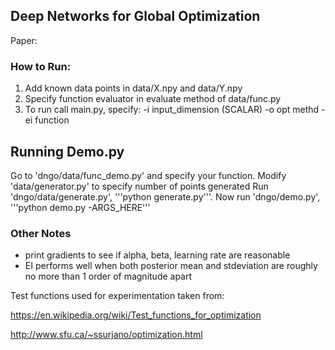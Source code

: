 ## Deep Networks for Global Optimization

Paper:

### How to Run:
1. Add known data points in data/X.npy and data/Y.npy
2. Specify function evaluator in evaluate method of data/func.py
3. To run call main.py, specify:
	-i input_dimension (SCALAR)
	-o opt methd
	-ei function

## Running Demo.py

Go to 'dngo/data/func_demo.py' and specify your function. Modify 'data/generator.py' to specify number of points generated
Run 'dngo/data/generate.py', '''python generate.py'''.
Now run 'dngo/demo.py', '''python demo.py -ARGS_HERE'''
	   
### Other Notes

-  print gradients to see if alpha, beta, learning rate are reasonable
- EI performs well when both posterior mean and stdeviation are roughly no more than 1 order of magnitude apart


Test functions used for experimentation taken from:

https://en.wikipedia.org/wiki/Test_functions_for_optimization

http://www.sfu.ca/~ssurjano/optimization.html